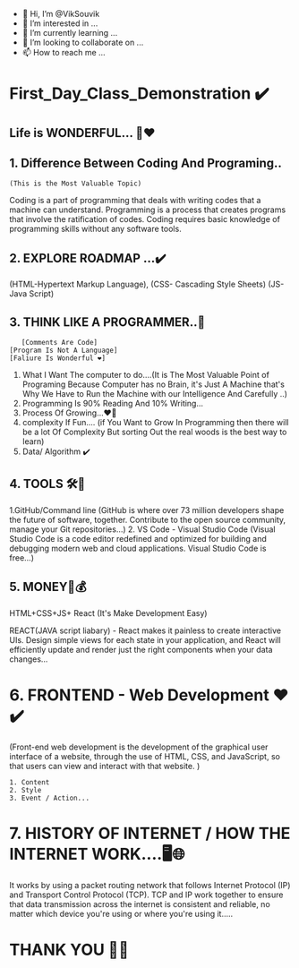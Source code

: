 - 👋 Hi, I’m @VikSouvik
- 👀 I’m interested in ...
- 🌱 I’m currently learning ...
- 💞️ I’m looking to collaborate on ...
- 📫 How to reach me ...

<!---
VikSouvik/VikSouvik is a ✨ special ✨ repository because its `README.md` (this file) appears on your GitHub profile.
You can click the Preview link to take a look at your changes.
--->
 # First_Day_Class_Demonstration ✔️

  ## Life is WONDERFUL... 🤙❤️


## 1. Difference Between Coding And Programing..
    (This is the Most Valuable Topic)
Coding is a part of programming that deals with writing codes that a machine can understand. 
Programming is a process that creates programs that involve the ratification of codes. 
Coding requires basic knowledge of programming skills without any software tools.

## 2. EXPLORE ROADMAP ...✔️
  (HTML-Hypertext Markup Language),
  (CSS- Cascading Style Sheets)
  (JS- Java Script)

## 3. THINK LIKE A PROGRAMMER..🤙
       [Comments Are Code]
    [Program Is Not A Language]
    [Faliure Is Wonderful ❤️]

 1. What I Want The computer to do....(It is The Most
Valuable Point of Programing Because Computer has no Brain, it's Just A Machine that's Why We Have to 
Run the Machine with our Intelligence And Carefully ..)
 2. Programming Is 90% Reading And 10% Writing...
 3. Process Of Growing...❤️🤙
 4. complexity If Fun.... (if You Want to Grow In Programming then there will be a lot Of Complexity
 But sorting Out the real woods is the best way to learn)
 5. Data/ Algorithm ✔️
   
## 4. TOOLS 🛠️🔧
 1.GitHub/Command line
 (GitHub is where over 73 million developers shape the future of software, together. 
Contribute to the open source community, manage your Git repositories...)
 2. VS Code - Visual Studio Code
(Visual Studio Code is a code editor redefined and optimized for 
building and debugging modern web and cloud applications. 
Visual Studio Code is free...)

## 5. MONEY🤑💰
  
 HTML+CSS+JS+ React (It's Make Development Easy)

 REACT(JAVA script liabary) - React makes it painless to create interactive UIs.
 Design simple views for each state in your application, 
and React will efficiently update and render just the right
 components when your data changes...

# 6. FRONTEND - Web Development ❤️✔️
 (Front-end web development is the development of the graphical user 
interface of a website, through the use of HTML, CSS, and JavaScript, 
so that users can view and interact with that website. )
  
    1. Content
    2. Style
    3. Event / Action...
# 7. HISTORY OF INTERNET / HOW THE INTERNET WORK....🖥️🌐

 It works by using a packet routing network that follows Internet Protocol (IP) and Transport Control Protocol (TCP).
 TCP and IP work together to ensure that data transmission across the internet is consistent and reliable, 
no matter which device you're using or where you're using it.....



# THANK YOU 🙏🙏

